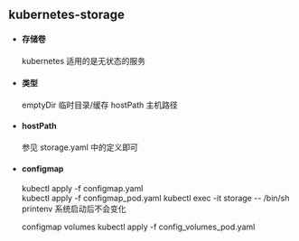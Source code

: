 ## kubernetes-storage

+ #### 存储卷
    kubernetes 适用的是无状态的服务

+ #### 类型
    emptyDir 临时目录/缓存 
    hostPath 主机路径   
    
+ #### hostPath
    参见 storage.yaml 中的定义即可
    
+ #### configmap
    kubectl apply -f configmap.yaml   
    kubectl apply -f configmap_pod.yaml
    kubectl exec -it storage -- /bin/sh
    printenv    系统启动后不会变化  
    
    configmap volumes
    kubectl apply -f config_volumes_pod.yaml  
      